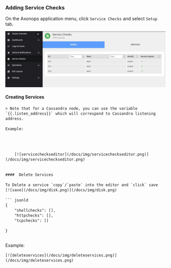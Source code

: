 


###  Adding Service Checks

On the Axonops application menu, click `Service Checks` and select `Setup` tab.

![](./0.JPG)



####  Creating Services

               
```
> Note that for a Cassandra node, you can use the variable `{{.listen_address}}` which will correspond to Cassandra listening address.

Example:



    
    [![servicecheckseditor](/docs/img/servicecheckseditor.png)](/docs/img/servicecheckseditor.png)


####  Delete Services

To Delete a service `copy`/`paste` into the editor and `click` save  [![save](/docs/img/disk.png)](/docs/img/disk.png)

``` jsonld
{
    "shellchecks": [],
    "httpchecks": [],
    "tcpchecks": []

}
               
```

Example:



    
    [![deleteservices](/docs/img/deleteservices.png)](/docs/img/deleteservices.png)

